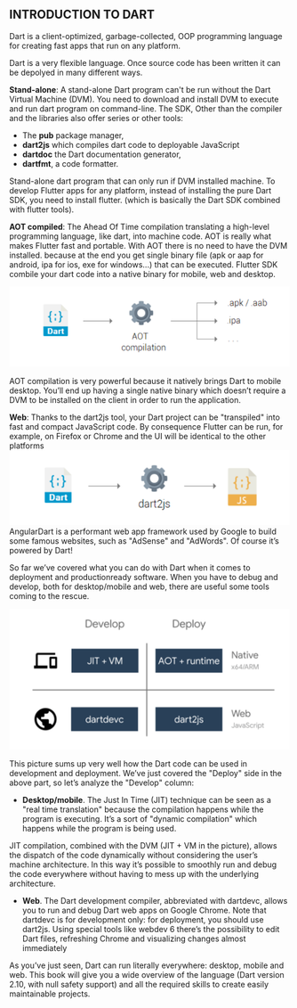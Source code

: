 ## **INTRODUCTION TO DART**

Dart is a client-optimized, garbage-collected, OOP programming language for creating fast apps that run on any platform.

Dart is a very flexible language. Once source code has been written it can be depolyed in many different ways.

**Stand-alone**: A stand-alone Dart program can't be run without the Dart Virtual Machine (DVM). You need to download and install DVM to execute and run dart program on command-line. The SDK, Other than the compiler and the libraries also offer series or other tools: 
- The **pub** package manager,
- **dart2js** which compiles dart code to deployable JavaScript
- **dartdoc** the Dart documentation generator,
- **dartfmt**, a code formatter.

Stand-alone dart program that can only run if DVM installed machine. To develop Flutter apps for any platform, instead of installing the pure Dart SDK, you need to install flutter. (which is basically the Dart SDK combined with flutter tools).

**AOT compiled**: The Ahead Of Time compilation translating a high-level programming language, like dart, into machine code. AOT is really what makes Flutter fast and portable. With AOT there is no need to have the DVM installed. because at the end you get single binary file (apk or aap for android, ipa for ios, exe for windows...) that can be executed. Flutter SDK combile your dart code into a native binary for mobile, web and desktop. 

![aot compilation](./aot_compilation.png)

AOT compilation is very powerful because it natively brings Dart to mobile desktop. You’ll
end up having a single native binary which doesn’t require a DVM to be installed on the
client in order to run the application.

**Web**: Thanks to the dart2js tool, your Dart project can be "transpiled" into fast and
compact JavaScript code. By consequence Flutter can be run, for example, on Firefox or
Chrome and the UI will be identical to the other platforms
![dart to js compilation](./darttojs.png)
AngularDart 
is a performant web app framework used by Google to build some famous
websites, such as "AdSense" and "AdWords". Of course it’s powered by Dart!

So far we’ve covered what you can do with Dart when it comes to deployment and productionready software. When you have to debug and develop, both for desktop/mobile and web, there
are useful some tools coming to the rescue.

![develop and deploy](./developanddeploy.png)

This picture sums up very well how the Dart code can be used in development and deployment. We’ve just covered the "Deploy" side in the above part, so let’s analyze the "Develop"
column:

- **Desktop/mobile**. The Just In Time (JIT) technique can be seen as a "real time translation" because the compilation happens while the program is executing. It’s a sort of
"dynamic compilation" which happens while the program is being used.

JIT compilation, combined with the DVM (JIT + VM in the picture), allows the dispatch
of the code dynamically without considering the user’s machine architecture. In this way
it’s possible to smoothly run and debug the code everywhere without having to mess up
with the underlying architecture.

- **Web**. The Dart development compiler, abbreviated with dartdevc, allows you to run and
debug Dart web apps on Google Chrome. Note that dartdevc is for development only: for
deployment, you should use dart2js. Using special tools like webdev 6
there’s the possibility
to edit Dart files, refreshing Chrome and visualizing changes almost immediately

As you’ve just seen, Dart can run literally everywhere: desktop, mobile and web. This book will
give you a wide overview of the language (Dart version 2.10, with null safety support) and all the
required skills to create easily maintainable projects.
